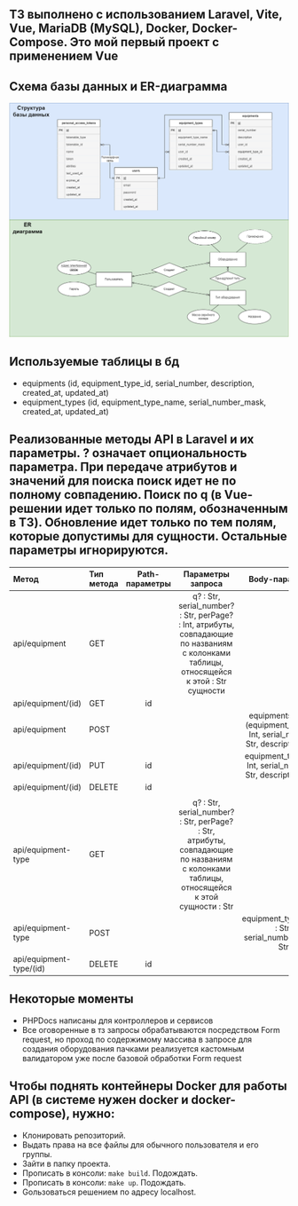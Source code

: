 ## ТЗ выполнено с использованием Laravel, Vite, Vue, MariaDB (MySQL), Docker, Docker-Compose. Это мой первый проект с применением Vue

## Схема базы данных и ER-диаграмма
![Схема базы данных и ER-диаграмма](./readme/ER_DB_scheme.drawio.png?raw=true "Схема базы данных и ER-диаграмма")

## Используемые таблицы в бд
- equipments (id, equipment_type_id, serial_number, description, created_at, updated_at)
- equipment_types (id, equipment_type_name, serial_number_mask, created_at, updated_at)

## Реализованные методы API в Laravel и их параметры. ? означает опциональность параметра. При передаче атрибутов и значений для поиска поиск идет не по полному совпадению. Поиск по q (в Vue-решении идет только по полям, обозначенным в ТЗ). Обновление идет только по тем полям, которые допустимы для сущности. Остальные параметры игнорируются.
| Метод                   | Тип метода | Path-параметры | Параметры запроса                                           | Body-параметры                                                                       |
| :---------------------- | :--------- |:--------------:|:-----------------------------------------------------------:|:------------------------------------------------------------------------------------:|
| api/equipment           | GET        |                | q? : Str, serial_number? : Str, perPage? : Int, атрибуты, совпадающие по названиям с колонками таблицы, относящейся к этой : Str сущности              |                                                                                      |
| api/equipment/(id)      | GET        | id             |                                                             |                                                                                      |
| api/equipment           | POST       |                |                                                             | equipments : Array (equipment_type_id : Int, serial_number : Str, description : Str) |
| api/equipment/(id)      | PUT        | id             |                                                             | equipment_type_id? : Int, serial_number? : Str, description? : Str                   |
| api/equipment/(id)      | DELETE     | id             |                                                             |                                                                                      |
|                         |            |                |                                                             |                                                                                      |
| api/equipment-type      | GET        |                | q? : Str, serial_number? : Str, perPage? : Str, атрибуты, совпадающие по названиям с колонками таблицы, относящейся к этой сущности : Str              |                                                                                      |
| api/equipment-type      | POST       |                |                                                             | equipment_type_name : Str, serial_number_mask : Str                                                                                      |
| api/equipment-type/(id) | DELETE     | id             |                                                             |                                                                                      |

## Некоторые моменты
- PHPDocs написаны для контроллеров и сервисов
- Все оговоренные в тз запросы обрабатываются посредством Form request, но проход по содержимому массива в запросе для создания оборудования пачками реализуется кастомным валидатором уже после базовой обработки Form request

## Чтобы поднять контейнеры Docker для работы API (в системе нужен docker и docker-compose), нужно:
- Клонировать репозиторий.
- Выдать права на все файлы для обычного пользователя и его группы.
- Зайти в папку проекта.
- Прописать в консоли: `make build`. Подождать.
- Прописать в консоли: `make up`. Подождать.
- Gользоваться решением по адресу localhost.